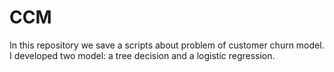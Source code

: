# CCM
In this repository we save a scripts about problem of customer churn model. I developed two model: a tree decision and a logistic regression.
